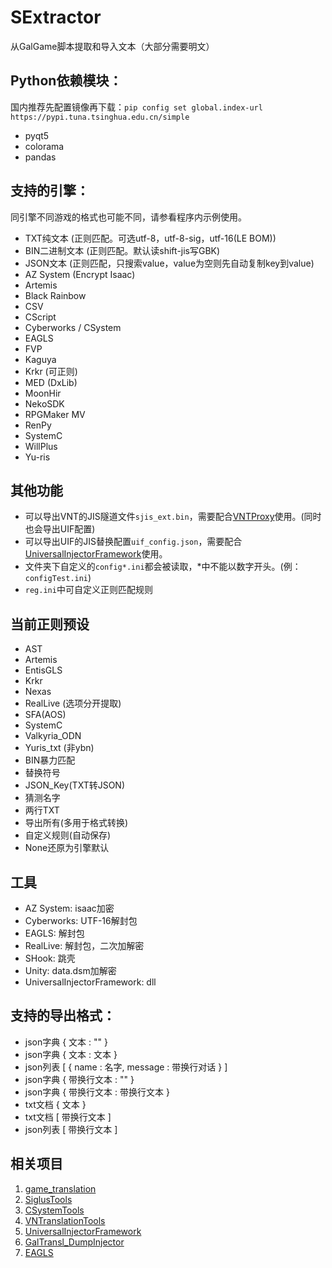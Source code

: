 # SExtractor
 从GalGame脚本提取和导入文本（大部分需要明文）
 
## Python依赖模块：
国内推荐先配置镜像再下载：`pip config set global.index-url https://pypi.tuna.tsinghua.edu.cn/simple`
* pyqt5
* colorama
* pandas

## 支持的引擎：
同引擎不同游戏的格式也可能不同，请参看程序内示例使用。
* TXT纯文本 (正则匹配。可选utf-8，utf-8-sig，utf-16(LE BOM))
* BIN二进制文本 (正则匹配。默认读shift-jis写GBK)
* JSON文本 (正则匹配，只搜索value，value为空则先自动复制key到value)
* AZ System (Encrypt Isaac)
* Artemis
* Black Rainbow
* CSV
* CScript
* Cyberworks / CSystem
* EAGLS
* FVP
* Kaguya
* Krkr (可正则)
* MED (DxLib)
* MoonHir
* NekoSDK
* RPGMaker MV
* RenPy
* SystemC
* WillPlus
* Yu-ris

## 其他功能
* 可以导出VNT的JIS隧道文件`sjis_ext.bin`，需要配合[VNTProxy](#相关项目)使用。(同时也会导出UIF配置)
* 可以导出UIF的JIS替换配置`uif_config.json`，需要配合[UniversalInjectorFramework](#相关项目)使用。
* 文件夹下自定义的`config*.ini`都会被读取，*中不能以数字开头。(例：`configTest.ini`)
* `reg.ini`中可自定义正则匹配规则

## 当前正则预设
* AST
* Artemis
* EntisGLS
* Krkr
* Nexas
* RealLive (选项分开提取)
* SFA(AOS)
* SystemC
* Valkyria_ODN
* Yuris_txt (非ybn)
* BIN暴力匹配
* 替换符号
* JSON_Key(TXT转JSON)
* 猜测名字
* 两行TXT
* 导出所有(多用于格式转换)
* 自定义规则(自动保存)
* None还原为引擎默认

## 工具
* AZ System: isaac加密
* Cyberworks: UTF-16解封包
* EAGLS: 解封包
* RealLive: 解封包，二次加解密
* SHook: 跳壳
* Unity: data.dsm加解密
* UniversalInjectorFramework: dll

## 支持的导出格式：
* json字典 { 文本 : "" }
* json字典 { 文本 : 文本 }
* json列表 [ { name : 名字, message : 带换行对话 } ]
* json字典 { 带换行文本 : "" }
* json字典 { 带换行文本 : 带换行文本 }
* txt文档  { 文本 }
* txt文档  [ 带换行文本 ]
* json列表 [ 带换行文本 ]

## 相关项目
1. [game_translation](https://github.com/ssynn/game_translation)
2. [SiglusTools](https://github.com/yanhua0518/GALgameScriptTools)
3. [CSystemTools](https://github.com/arcusmaximus/CSystemTools)
4. [VNTranslationTools](https://github.com/arcusmaximus/VNTranslationTools)
5. [UniversalInjectorFramework](https://github.com/AtomCrafty/UniversalInjectorFramework)
6. [GalTransl_DumpInjector](https://github.com/XD2333/GalTransl_DumpInjector)
7. [EAGLS](https://github.com/jszhtian/EAGLS)